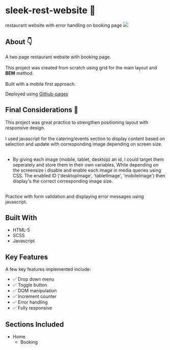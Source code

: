 
# sleek-rest-website :hamburger:

restaurant website with error handling on booking page
![](assets/readme/photosnap-README-thumbnail.png)

## About :point_down:

A two page restaurant website with booking page.
<br>
<br>
This project was created from scratch using grid for the main layout and **BEM** method.
<br>
<br>
Built with a mobile first approach.
>
Deployed using [Github-pages](https://colinthedev.github.io/sleek-rest-website/)

## Final Considerations :memo:

This project was great practice to strengthen positioning layout with responsive design.   
<br>
I used javascript for the catering/events section to display content based on selection and update with corresponding image depending on screen size. <br>
<br>
- By giving each image (mobile, tablet, desktop) an id, I could target them seperately and store them in their own variables, While depending on the screensize i disable and enable each image in media queries using CSS. The enabled ID ('desktopImage', 'tabletImage', 'mobileImage') then display's the correct corresponding image size.
<br>
Practice with form validation and displaying error messages using javascript.
<br>

## Built With 

* HTML-5
* SCSS
* Javascript

## Key Features

A few key features implemented include:
- :white_check_mark: Drop down menu
- :white_check_mark: Toggle button
- :white_check_mark: DOM manipulation
- :white_check_mark: Increment counter
- :white_check_mark: Error handling
- :white_check_mark: Fully responsive

## Sections Included

- Home
  - Booking
